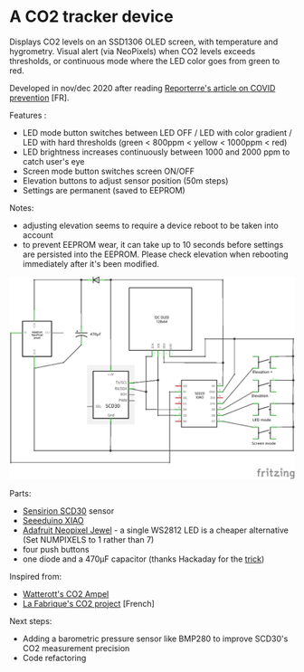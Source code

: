 # A CO2 tracker device

Displays CO2 levels on an SSD1306 OLED screen, with temperature and hygrometry. 
Visual alert (via NeoPixels) when CO2 levels exceeds thresholds, or continuous mode where the LED color goes from green to red.

Developed in nov/dec 2020 after reading [Reporterre's article on COVID prevention](https://reporterre.net/En-Allemagne-contre-le-Covid-les-ecoles-ouvrent-les-fenetres) [FR]. 

Features :
 * LED mode button switches between LED OFF / LED with color gradient / LED with hard thresholds (green < 800ppm < yellow < 1000ppm < red)
 * LED brightness increases continuously between 1000 and 2000 ppm to catch user's eye
 * Screen mode button switches screen ON/OFF
 * Elevation buttons to adjust sensor position (50m steps)
 * Settings are permanent (saved to EEPROM) 

Notes:
 * adjusting elevation seems to require a device reboot to be taken into account
 * to prevent EEPROM wear, it can take up to 10 seconds before settings are persisted into the EEPROM. Please check elevation when rebooting immediately after it's been modified.
 
![CO2 tracker schematic](./CO2_tracker.png?raw=true "CO2 tracker for COVID prevention")

Parts:
 * [Sensirion SCD30](https://www.sensirion.com/en/environmental-sensors/carbon-dioxide-sensors/carbon-dioxide-sensors-co2/) sensor
 * [Seeeduino XIAO](https://wiki.seeedstudio.com/Seeeduino-XIAO/)
 * [Adafruit Neopixel Jewel](https://www.adafruit.com/product/2226) - a single WS2812 LED is a cheaper alternative (Set NUMPIXELS to 1 rather than 7)
 * four push buttons
 * one diode and a 470µF capacitor (thanks Hackaday for the [trick](https://hackaday.com/2017/01/20/cheating-at-5v-ws2812-control-to-use-a-3-3v-data-line/))

Inspired from:
 * [Watterott's CO2 Ampel](https://github.com/watterott/CO2-Ampel/blob/master/arduino/samd/libraries/CO2-Ampel/examples/CO2-Ampel/CO2-Ampel.ino)
 * [La Fabrique's CO2 project](http://lafabrique.centralesupelec.fr/projetco2/) [French]

Next steps:
 * Adding a barometric pressure sensor like BMP280 to improve SCD30's CO2 measurement precision
 * Code refactoring
